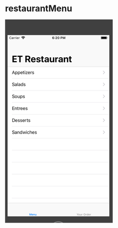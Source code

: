 # restaurantMenu



![alt text](https://github.com/ggebre/restaurantMenu/blob/master/Screen%20Shot%202019-04-23%20at%206.20.05%20PM.png)
